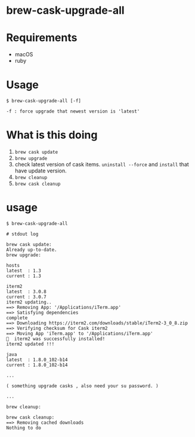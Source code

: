 # brew-cask-upgrade-all

# Requirements

- macOS
- ruby

# Usage

```
$ brew-cask-upgrade-all [-f]

-f : force upgrade that newest version is 'latest'
```


# What is this doing

1. `brew cask update`
1. `brew upgrade `
1. check latest version of cask items. `uninstall --force` and `install` that have update version.
1. `brew cleanup`
1. `brew cask cleanup`

# usage

```
$ brew-cask-upgrade-all
```

```
# stdout log

brew cask update:
Already up-to-date.
brew upgrade:

hosts
latest  : 1.3
current : 1.3

iterm2
latest  : 3.0.8
current : 3.0.7
iterm2 updating..
==> Removing App: '/Applications/iTerm.app'
==> Satisfying dependencies
complete
==> Downloading https://iterm2.com/downloads/stable/iTerm2-3_0_8.zip
==> Verifying checksum for Cask iterm2
==> Moving App 'iTerm.app' to '/Applications/iTerm.app'
🍺  iterm2 was successfully installed!
iterm2 updated !!!

java
latest  : 1.8.0_102-b14
current : 1.8.0_102-b14

...

( something upgrade casks , also need your su password. )

...

brew cleanup:

brew cask cleanup:
==> Removing cached downloads
Nothing to do
```


